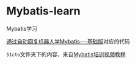 # Mybatis-learn

Mybatis学习

[通过自动回复机器人学Mybatis---基础版](http://www.imooc.com/learn/154)对应的代码

`51cto`文件夹下的内容，来自[Mybatis培训视频教程](http://edu.51cto.com/course/1354.html)
